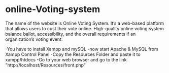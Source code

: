 # online-Voting-system
The name of the website is Online Voting System. It’s a web-based platform that allows users to cust their vote online. High-quality online voting system balance ballot, accessibility, and the overall requirements if an organization’s voting event.

-You have to install Xampp and mySQL
-now start Apache & MySQL from Xampp Control Panel
-Copy the Resources Folder and paste it to xampp/htdocs
-Go to your web browser and go to the link "http://localhost/Resources/front.php"
